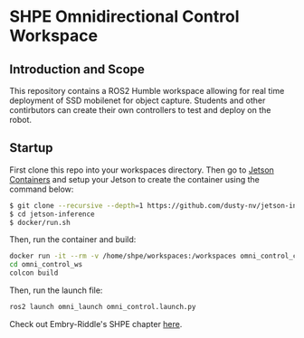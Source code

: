 # SHPE Omnidirectional Control Workspace

## Introduction and Scope

This repository contains a ROS2 Humble workspace allowing for real time deployment of SSD mobilenet for object capture. Students and other contirbutors can create their own controllers to test and deploy on the robot. 

## Startup

First clone this repo into your workspaces directory. Then go to [Jetson Containers](https://github.com/dusty-nv/jetson-inference/tree/master) and setup your Jetson to create the container using the command below:

```bash
$ git clone --recursive --depth=1 https://github.com/dusty-nv/jetson-inference
$ cd jetson-inference
$ docker/run.sh
```

Then, run the container and build:

```bash
docker run -it --rm -v /home/shpe/workspaces:/workspaces omni_control_container bash -c "cd /workspaces && ls"
cd omni_control_ws
colcon build
```

Then, run the launch file:

```bash
ros2 launch omni_launch omni_control.launch.py
```

Check out Embry-Riddle's SHPE chapter [here](https://eraushpe.org/).
